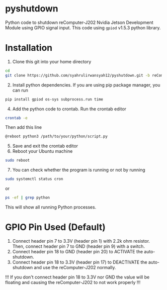# pyshutdown
Python code to shutdown reComputer-J202 Nvidia Jetson Development Module using GPIO signal input. This code using `gpiod` v1.5.3 python library.

# Installation
1. Clone this git into your home directory
```bash
cd
git clone https://github.com/syahrulirwansyah12/pyshutdown.git -b reComputer-J202
```
2. Install python dependencies. If you are using pip package manager, you can run
```bash
pip install gpiod os-sys subprocess.run time
```
4. Add the python code to crontab. Run the crontab editor
```bash
crontab -e
```
Then add this line
```bash
@reboot python3 /path/to/your/python/script.py
```
5. Save and exit the crontab editor
6. Reboot your Ubuntu machine
```bash
sudo reboot
```
7. You can check whether the program is running or not by running
```bash
sudo systemctl status cron
```
or
```bash
ps -ef | grep python
```
This will show all running Python processes.

# GPIO Pin Used (Default)
1. Connect header pin 7 to 3.3V (header pin 1) with 2.2k ohm resistor. Then, connect header pin 7 to GND (header pin 9) with a switch.
2. Connect header pin 18 to GND (header pin 20) to ACTIVATE the auto-shutdown.
3. Connect header pin 18 to 3.3V (header pin 17) to DEACTIVATE the auto-shutdown and use the reComputer-J202 normally.

!!! If you don't connect header pin 18 to 3.3V nor GND the value will be floating and causing the reComputer-J202 to not work properly !!!
